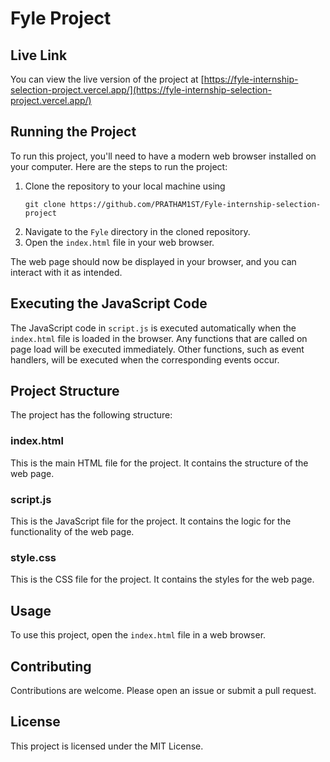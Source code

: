 # Fyle Project

## Live Link

You can view the live version of the project at [https://fyle-internship-selection-project.vercel.app/](https://fyle-internship-selection-project.vercel.app/)

## Running the Project

To run this project, you'll need to have a modern web browser installed on your computer. Here are the steps to run the project:

1. Clone the repository to your local machine using
   ```
   git clone https://github.com/PRATHAM1ST/Fyle-internship-selection-project
   ```
2. Navigate to the `Fyle` directory in the cloned repository.
3. Open the `index.html` file in your web browser.

The web page should now be displayed in your browser, and you can interact with it as intended.

## Executing the JavaScript Code

The JavaScript code in `script.js` is executed automatically when the `index.html` file is loaded in the browser. Any functions that are called on page load will be executed immediately. Other functions, such as event handlers, will be executed when the corresponding events occur.

## Project Structure

The project has the following structure:

### index.html

This is the main HTML file for the project. It contains the structure of the web page.

### script.js

This is the JavaScript file for the project. It contains the logic for the functionality of the web page.

### style.css

This is the CSS file for the project. It contains the styles for the web page.

## Usage

To use this project, open the `index.html` file in a web browser.

## Contributing

Contributions are welcome. Please open an issue or submit a pull request.

## License

This project is licensed under the MIT License.
